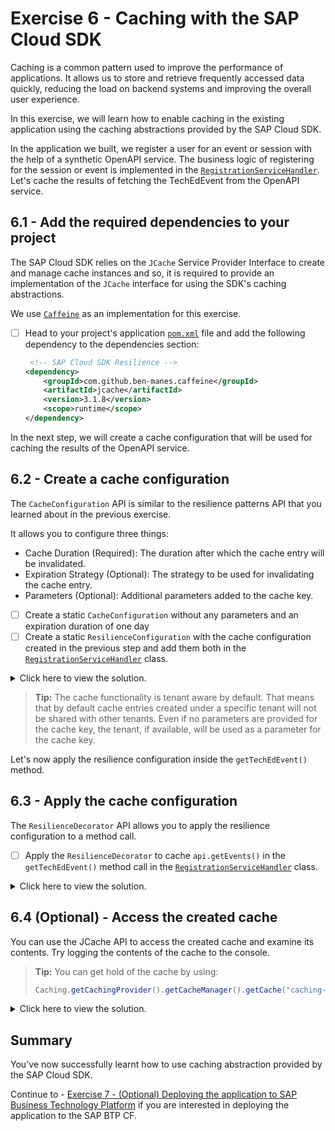 # Exercise 6 - Caching with the SAP Cloud SDK

Caching is a common pattern used to improve the performance of applications.
It allows us to store and retrieve frequently accessed data quickly, reducing the load on backend systems and improving the overall user experience.

In this exercise, we will learn how to enable caching in the existing application using the caching abstractions provided by the SAP Cloud SDK.

In the application we built, we register a user for an event or session with the help of a synthetic OpenAPI service.
The business logic of registering for the session or event is implemented in the [`RegistrationServiceHandler`](../../srv/src/main/java/com/sap/cloud/sdk/demo/in260/remote/RegistrationServiceHandler.java).
Let's cache the results of fetching the TechEdEvent from the OpenAPI service. 

## 6.1 - Add the required dependencies to your project

The SAP Cloud SDK relies on the `JCache` Service Provider Interface to create and manage cache instances and so, it is required to provide an implementation of the `JCache` interface for using the SDK's caching abstractions.

We use [`Caffeine`](https://github.com/ben-manes/caffeine) as an implementation for this exercise.

- [ ] Head to your project's application [`pom.xml`](../../srv/pom.xml) file and add the following dependency to the dependencies section:
    ```xml
     <!-- SAP Cloud SDK Resilience -->
    <dependency>
        <groupId>com.github.ben-manes.caffeine</groupId>
        <artifactId>jcache</artifactId>
        <version>3.1.8</version>
        <scope>runtime</scope>
    </dependency>
    ```
In the next step, we will create a cache configuration that will be used for caching the results of the OpenAPI service.

## 6.2 - Create a cache configuration

The `CacheConfiguration` API is similar to the resilience patterns API that you learned about in the previous exercise.

It allows you to configure three things:

- Cache Duration (Required): The duration after which the cache entry will be invalidated.
- Expiration Strategy (Optional): The strategy to be used for invalidating the cache entry. 
- Parameters (Optional): Additional parameters added to the cache key.

- [ ]  Create a static `CacheConfiguration` without any parameters and an expiration duration of one day
- [ ]  Create a static `ResilienceConfiguration` with the cache configuration created in the previous step and add them both in the [`RegistrationServiceHandler`](../../srv/src/main/java/com/sap/cloud/sdk/demo/in260/remote/RegistrationServiceHandler.java) class.

<details> <summary>Click here to view the solution.</summary>

  ```java
  private static final ResilienceConfiguration.CacheConfiguration cacheConfiguration = ResilienceConfiguration.CacheConfiguration
          .of(Duration.ofDays(1)).withoutParameters();
  private static final ResilienceConfiguration resilienceConfiguration = ResilienceConfiguration.empty("caching-config")
          .cacheConfiguration(cacheConfiguration);
   ```
</details>

> **Tip:** The cache functionality is tenant aware by default. That means that by default cache entries created under a specific tenant will not be shared with other tenants.
> Even if no parameters are provided for the cache key, the tenant, if available, will be used as a parameter for the cache key.

Let's now apply the resilience configuration inside the `getTechEdEvent()` method.

## 6.3 - Apply the cache configuration

The `ResilienceDecorator` API allows you to apply the resilience configuration to a method call.

- [ ] Apply the `ResilienceDecorator` to cache `api.getEvents()` in the `getTechEdEvent()` method call in the [`RegistrationServiceHandler`](../../srv/src/main/java/com/sap/cloud/sdk/demo/in260/remote/RegistrationServiceHandler.java) class.

<details> <summary>Click here to view the solution.</summary>

```java
    @GetMapping( path = "/rest/v1/getTechEdEvent", produces = "application/json")
    public Event getTechEdEvent() {
        var api = new EventRegistrationApi(getDestination());

        List<Event> events = ResilienceDecorator.executeSupplier(() -> api.getEvents(), resilienceConfiguration);

        return events
        .stream()
        .filter(e -> e.getName().equals("TechEd 2023"))
        .findFirst()
        .orElseThrow();

    }
 ```
</details>

## 6.4 (Optional) - Access the created cache

You can use the JCache API to access the created cache and examine its contents. Try logging the contents of the cache to the console.

> **Tip:** You can get hold of the cache by using:
> ```java
> Caching.getCachingProvider().getCacheManager().getCache("caching-config")
> ```

<details> <summary>Click here to view the solution.</summary>

```java
  //Place the code inside getTechEdEvent() method
  final Cache<Object, Object> cache = Caching.getCachingProvider().getCacheManager().getCache("caching-config");
  if (cache != null) {
      for (Cache.Entry<Object, Object> entry : cache) {
                  log.info("The cached is " + entry.getKey() + ":" + entry.getValue());
      }
  }
 ```
</details>

## Summary

You've now successfully learnt how to use caching abstraction provided by the SAP Cloud SDK.

Continue to - [Exercise 7 - (Optional) Deploying the application to SAP Business Technology Platform](exercises/ex7/) if you are interested in deploying the application to the SAP BTP CF.
